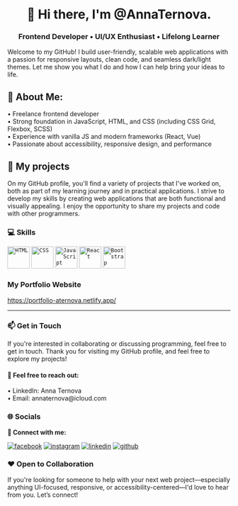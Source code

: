 <h1 align="center">
👋 Hi there, I'm @AnnaTernova.<br> 
</h1>
 
 <h3 align="center">
 Frontend Developer • UI/UX Enthusiast • Lifelong Learner
</h3> 

Welcome to my GitHub! I build user-friendly, scalable web applications with a passion for responsive layouts, clean code, and seamless dark/light themes. Let me show you what I do and how I can help bring your ideas to life.

<h2>💫 About Me:</h2> 
• Freelance frontend developer <br>
• Strong foundation in JavaScript, HTML, and CSS (including CSS Grid, Flexbox, SCSS)<br>
• Experience with vanilla JS and modern frameworks (React, Vue)<br>
• Passionate about accessibility, responsive design, and performance<br>

<h2>💼 My projects </h2>
On my GitHub profile, you'll find a variety of projects that I've worked on, both as part of my learning journey and in practical applications. I strive to develop my skills by creating web applications that are both functional and visually appealing. I enjoy the opportunity to share my projects and code with other programmers.

<h3>💻 Skills</h3> 
<div>
<code><img width="50" src="https://user-images.githubusercontent.com/25181517/192158954-f88b5814-d510-4564-b285-dff7d6400dad.png" alt="HTML" title="HTML"/></code>
<code><img width="50" src="https://user-images.githubusercontent.com/25181517/183898674-75a4a1b1-f960-4ea9-abcb-637170a00a75.png" alt="CSS" title="CSS"/></code>
<code><img width="50" src="https://user-images.githubusercontent.com/25181517/117447155-6a868a00-af3d-11eb-9cfe-245df15c9f3f.png" alt="JavaScript" title="JavaScript"/></code>
<code><img width="50" src="https://user-images.githubusercontent.com/25181517/183897015-94a058a6-b86e-4e42-a37f-bf92061753e5.png" alt="React" title="React"/></code>
<code><img width="50" src="https://user-images.githubusercontent.com/25181517/183898054-b3d693d4-dafb-4808-a509-bab54cf5de34.png" alt="Bootstrap" title="Bootstrap"/></code>

### My Portfolio Website
https://portfolio-aternova.netlify.app/
 <hr>
<h3>📫 Get in Touch</h3>
If you're interested in collaborating or discussing programming, feel free to get in touch. 
Thank you for visiting my GitHub profile, and feel free to explore my projects!<br>
  <h4>💌 Feel free to reach out: </h4>
• LinkedIn: Anna Ternova <br>
• Email: annaternova@icloud.com <br>
	
</div> 
<h3>🌐 Socials</h3>

 <b>🤝 Connect with me:</b><br>
 
[![facebook](https://github.com/shikhar1020jais1/Git-Social/blob/master/Icons/Facebook.png (Facebook))][1]
[![instagram](https://github.com/shikhar1020jais1/Git-Social/blob/master/Icons/Instagram.png (Instagram))][2] 
[![linkedin](https://github.com/shikhar1020jais1/Git-Social/blob/master/Icons/LinkedIn.png (LinkedIn))][3]
[![github](https://github.com/shikhar1020jais1/Git-Social/blob/master/Icons/Github.png (Github))][4]


<!-- To Link your profile to the media buttons -->

[1]: https://www.facebook.com/anna.ternova12
[2]: https://instagram.com/annternova
[3]: https://www.linkedin.com/in/anna-ternova-6b0342273
[4]: https://github.com/AnnaTernova

<h3>❤️ Open to Collaboration</h3>

If you're looking for someone to help with your next web project—especially anything UI-focused, responsive, or accessibility-centered—I'd love to hear from you. Let’s connect!
